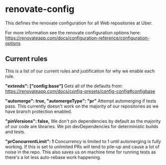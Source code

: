 # renovate-config

This defines the renovate configuration for all Web repositories at Uber.

For more information see the renovate configuration options here: https://renovateapp.com/docs/configuration-reference/configuration-options

## Current rules

This is a list of our current rules and justification for why we enable each rule.

**"extends": ["config:base"]**
Gets all of the defaults from: https://renovateapp.com/docs/config-presets/config-config#configbase

**"automerge": true, "automergeType": "pr"**
Attempt automerging if tests pass. This currently doesn't work on the majority of our repositories as we have branch protection enabled.

**"pinVersions": false,**
We don't pin dependencies by default as the majority of our code are libraries. We pin devDependencies for deterministic builds and tests.

**"prConcurrentLimit": 1**
Concurrency is limited to 1 until automerging is fully working. If this is set to unlimited PRs will tend to pile-up and cause a lot of noise in the repo. This also saves us on machine time for running tests as there's a lot less auto-rebase work happening.
